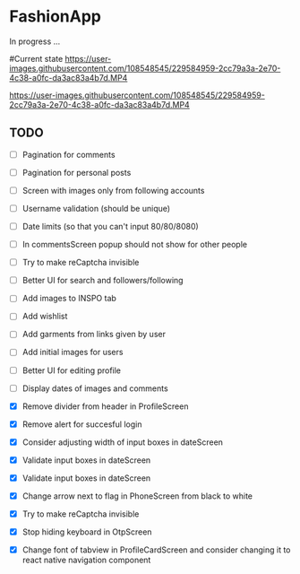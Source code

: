 # FashionApp
In progress ...

#Current state
https://user-images.githubusercontent.com/108548545/229584959-2cc79a3a-2e70-4c38-a0fc-da3ac83a4b7d.MP4

https://user-images.githubusercontent.com/108548545/229584959-2cc79a3a-2e70-4c38-a0fc-da3ac83a4b7d.MP4

## TODO

- [ ] Pagination for comments
- [ ] Pagination for personal posts
- [ ] Screen with images only from following accounts
- [ ] Username validation (should be unique)
- [ ] Date limits (so that you can't input 80/80/8080)
- [ ] In commentsScreen popup should not show for other people
- [ ] Try to make reCaptcha invisible
- [ ] Better UI for search and followers/following
- [ ] Add images to INSPO tab
- [ ] Add wishlist
- [ ] Add garments from links given by user
- [ ] Add initial images for users
- [ ] Better UI for editing profile
- [ ] Display dates of images and comments
- [x] Remove divider from header in ProfileScreen
- [x] Remove alert for succesful login
- [x] Consider adjusting width of input boxes in dateScreen
- [x] Validate input boxes in dateScreen
- [x] Validate input boxes in dateScreen
- [x] Change arrow next to flag in PhoneScreen from black to white
- [x] Try to make reCaptcha invisible
- [x] Stop hiding keyboard in OtpScreen
- [x] Change font of tabview in ProfileCardScreen and consider changing it to react native navigation component

